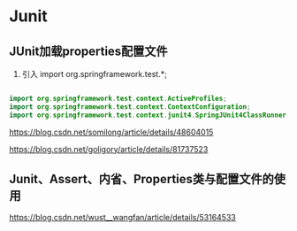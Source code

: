 # Junit

## JUnit加载properties配置文件

 1. 引入  import org.springframework.test.*;
 
 ```java
 
import org.springframework.test.context.ActiveProfiles;
import org.springframework.test.context.ContextConfiguration;
import org.springframework.test.context.junit4.SpringJUnit4ClassRunner;

 ```
       
https://blog.csdn.net/somilong/article/details/48604015
    
https://blog.csdn.net/goligory/article/details/81737523


## Junit、Assert、内省、Properties类与配置文件的使用

https://blog.csdn.net/wust__wangfan/article/details/53164533